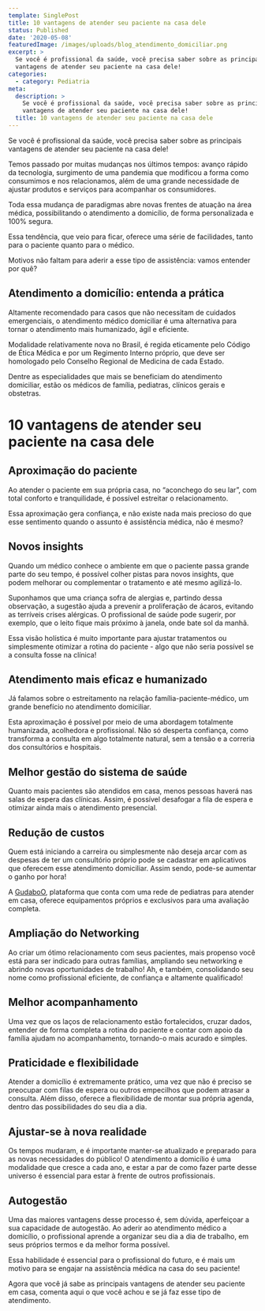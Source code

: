 ```yaml
---
template: SinglePost
title: 10 vantagens de atender seu paciente na casa dele
status: Published
date: '2020-05-08'
featuredImage: /images/uploads/blog_atendimento_domiciliar.png
excerpt: >
  Se você é profissional da saúde, você precisa saber sobre as principais
  vantagens de atender seu paciente na casa dele!
categories:
  - category: Pediatria
meta:
  description: >
    Se você é profissional da saúde, você precisa saber sobre as principais
    vantagens de atender seu paciente na casa dele!
  title: 10 vantagens de atender seu paciente na casa dele
---
```

Se você é profissional da saúde, você precisa saber sobre as principais vantagens de atender seu paciente na casa dele!



Temos passado por muitas mudanças nos últimos tempos: avanço rápido da tecnologia, surgimento de uma pandemia que modificou a forma como consumimos e nos relacionamos, além de uma grande necessidade de ajustar produtos e serviços para acompanhar os consumidores.



Toda essa mudança de paradigmas abre novas frentes de atuação na área médica, possibilitando o atendimento a domicílio, de forma personalizada e 100% segura. 



Essa tendência, que veio para ficar, oferece uma série de facilidades, tanto para o paciente quanto para o médico.



Motivos não faltam para aderir a esse tipo de assistência: vamos entender por quê?



## Atendimento a domicílio: entenda a prática

Altamente recomendado para casos que não necessitam de cuidados emergenciais, o atendimento médico domiciliar é uma alternativa para tornar o atendimento mais humanizado, ágil e eficiente. 



Modalidade relativamente nova no Brasil, é regida eticamente pelo Código de Ética Médica e por um Regimento Interno próprio, que deve ser homologado pelo Conselho Regional de Medicina de cada Estado.



Dentre as especialidades que mais se beneficiam do atendimento domiciliar, estão os médicos de família, pediatras, clínicos gerais e obstetras.



# 10 vantagens de atender seu paciente na casa dele

## Aproximação do paciente

Ao atender o paciente em sua própria casa, no “aconchego do seu lar”, com total conforto e tranquilidade, é possível estreitar o relacionamento.



Essa aproximação gera confiança, e não existe nada mais precioso do que esse sentimento quando o assunto é assistência médica, não é mesmo?



## Novos insights

Quando um médico conhece o ambiente em que o paciente passa grande parte do seu tempo, é possível colher pistas para novos insights, que podem melhorar ou complementar o tratamento e até mesmo agilizá-lo.



Suponhamos que uma criança sofra de alergias e, partindo dessa observação, a sugestão ajuda a prevenir a proliferação de ácaros, evitando as terríveis crises alérgicas. O profissional de saúde pode sugerir, por exemplo, que o leito fique mais próximo à janela, onde bate sol da manhã. 



Essa visão holística é muito importante para ajustar tratamentos ou simplesmente otimizar a rotina do paciente - algo que não seria possível se a consulta fosse na clínica!



## Atendimento mais eficaz e humanizado

Já falamos sobre o estreitamento na relação família-paciente-médico, um grande benefício no atendimento domiciliar.



Esta aproximação é possível por meio de uma abordagem totalmente humanizada, acolhedora e profissional. Não só desperta confiança, como transforma a consulta em algo totalmente natural, sem a tensão e a correria dos consultórios e hospitais.



## Melhor gestão do sistema de saúde

Quanto mais pacientes são atendidos em casa, menos pessoas haverá nas salas de espera das clínicas. Assim, é possível desafogar a fila de espera e otimizar ainda mais o atendimento presencial. 



## Redução de custos

Quem está iniciando a carreira ou simplesmente não deseja arcar com as despesas de ter um consultório próprio pode se cadastrar em aplicativos que oferecem esse atendimento domiciliar. Assim sendo, pode-se aumentar o ganho por hora!



A [GudaboO](https://gudaboo.com.br/), plataforma que conta com uma rede de pediatras para atender em casa, oferece equipamentos próprios e exclusivos para uma avaliação completa. 



## Ampliação do Networking 

Ao criar um ótimo relacionamento com seus pacientes, mais propenso você está para ser indicado para outras famílias, ampliando seu networking e abrindo novas oportunidades de trabalho! Ah, e também, consolidando seu nome como profissional eficiente, de confiança e altamente qualificado!



## Melhor acompanhamento

Uma vez que os laços de relacionamento estão fortalecidos, cruzar dados, entender de forma completa a rotina do paciente e contar com apoio da família ajudam no acompanhamento, tornando-o mais acurado e simples.



## Praticidade e flexibilidade

Atender a domicílio é extremamente prático, uma vez que não é preciso se preocupar com filas de espera ou outros empecilhos que podem atrasar a consulta. Além disso, oferece a flexibilidade de montar sua própria agenda, dentro das possibilidades do seu dia a dia.



## Ajustar-se à nova realidade

Os tempos mudaram, e é importante manter-se atualizado e preparado para as novas necessidades do público! O atendimento a domicílio é uma modalidade que cresce a cada ano, e estar a par de como fazer parte desse universo é essencial para estar à frente de outros profissionais.



## Autogestão

Uma das maiores vantagens desse processo é, sem dúvida, aperfeiçoar a sua capacidade de autogestão. Ao aderir ao atendimento médico a domicílio, o profissional aprende a organizar seu dia a dia de trabalho, em seus próprios termos e da melhor forma possível.



Essa habilidade é essencial para o profissional do futuro, e é mais um motivo para se engajar na assistência médica na casa do seu paciente!



Agora que você já sabe as principais vantagens de atender seu paciente em casa, comenta aqui o que você achou e se já faz esse tipo de atendimento.
